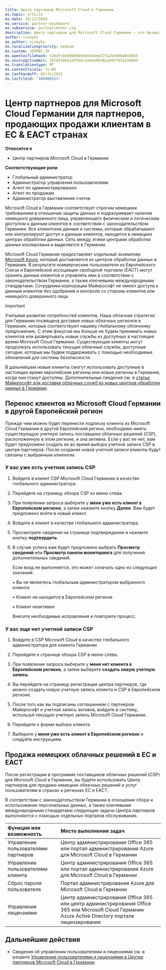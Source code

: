 ```yaml
---
title: Центр партнеров Microsoft Cloud в Германии
ms.topic: article
ms.date: 10/12/2020
ms.service: partner-dashboard
ms.subservice: partnercenter-csp
description: Центр партнеров для Microsoft Cloud Германии — это бизнес-портал для партнеров, желающих предложить облачные решения Майкрософт клиентам в странах ЕС и ЕАСТ.
author: vinayks
ms.author: vinayks
ms.localizationpriority: medium
ms.custom: SEOMAY.20
ms.openlocfilehash: f36d7c0e99600d9de63d4e6377a2b3688a043885
ms.sourcegitcommit: 10765386b2df0d4c2e8da9b302a692f452e1090d
ms.translationtype: MT
ms.contentlocale: ru-RU
ms.lasthandoff: 03/31/2021
ms.locfileid: "106086521"
---
```

# <a name="partner-center-for-microsoft-cloud-germany-for-partners-selling-to-customers-in-eu--efta-countries"></a>Центр партнеров для Microsoft Cloud Германии для партнеров, продающих продажи клиентам в ЕС & ЕАСТ странах

**Относится к**

- Центр партнеров Microsoft Cloud в Германии

**Соответствующие роли**

- Глобальный администратор
- Администратор управления пользователями
- Агент по администрированию
- Агент по продажам
- Администратор выставления счетов

Microsoft Cloud в Германии соответствует строгим немецким требованиям в отношении защиты данных и подразумевает наличие немецкого доверенного лица, управляющего физическим и логическим доступом к данным клиентов в соответствии с законодательством Германии. Все клиентские данные и системы, которые обрабатывают или контролируют доступ к данным клиентов, находятся в немецких центрах обработки данных. Сеть между этими центрами обработки данных изолирована и выделяется в Германии.

Microsoft Cloud Германии предоставляет отдельный экземпляр [Microsoft Azure](https://go.microsoft.com/fwlink/?linkid=847992), который доставляется из центров обработки данных в Германии. В результате коммерческие пользователи из Европейского Союза и Европейской ассоциации свободной торговли (ЕАСТ) могут хранить данные клиентов и управлять ими в соответствии с законодательством Германии, а также ключевыми международными стандартами. Сотрудники корпорации Майкрософт не имеют доступа к данным клиентов без одобрения и контроля со стороны клиентов или немецкого доверенного лица.

> [!IMPORTANT]
> Учитывая развитие потребностей клиентов, Наша облачная стратегия для Германии посвящена доставке новых облачных регионов в Германии, которые соответствуют нашему глобальному облачному предложению. С этим фокусом мы больше не будем принимать новых клиентов или развертывать новые службы из доступных в настоящее время Microsoft Cloud Германии. Существующие клиенты могут продолжать использовать текущие облачные службы, доступные сегодня, которые мы будем поддерживать с помощью необходимых обновлений для системы безопасности.
>
> В дальнейшем новые клиенты смогут использовать доступные в настоящее время европейские регионы или новые регионы в Германии, когда они станут доступны. Дополнительные сведения см. в [статье Майкрософт для доставки облачных служб из новых центров обработки данных в Германии](https://news.microsoft.com/europe/2018/08/31/microsoft-to-deliver-cloud-services-from-new-datacentres-in-germany-in-2019-to-meet-evolving-customer-needs/). 

## <a name="migrate-customers-from-microsoft-cloud-germany-to-another-european-region"></a>Перенос клиентов из Microsoft Cloud Германии в другой Европейский регион

Прежде чем можно будет перенести подписку клиента из Microsoft Cloud Германии в другой Европейский регион, необходимо иметь существующую учетную запись поставщика облачных решений (CSP), расположенную в этом регионе, и она активна. Если у вас ее нет, вам будет предложено создать ее во время выбора учетной записи CSP в центре партнеров. После создания новой учетной записи клиенты будут связаны с выбранным клиентом.

### <a name="you-already-have-a-csp-account"></a>У вас уже есть учетная запись CSP

1. Войдите в клиент CSP Microsoft Cloud Германии в качестве глобального администратора.

1. Перейдите на страницу обзора CSP из меню слева.
 
1. При появлении запроса выберите у **меня уже есть клиент в Европейском регионе**, а затем нажмите кнопку **Далее**. Вам будет предложено войти в новый клиент. 

1. Войдите в клиент в качестве глобального администратора.
 
1. Просмотрите сведения на странице подтверждения и нажмите кнопку **подтвердить**.
 
6.  В случае успеха вам будет предложено выбрать **Просмотр сведений** или **Просмотр панели мониторинга** для получения дополнительных сведений. 

    Если вход не выполняется, это может означать одно из следующих значений:
    
    • Вы не являетесь глобальным администратором выбранного клиента
    
    • Клиент не находится в Европейском регионе
    
    • Клиент неактивен

    Внесите необходимые исправления и повторите процесс. 

### <a name="you-dont-already-have-a-csp-account"></a>У вас еще нет учетной записи CSP

1. Войдите в CSP Microsoft Cloud в качестве глобального администратора для клиента Германии.

1. Перейдите к странице обзора CSP в меню слева.
 
1. При появлении запроса выберите у **меня нет клиента в Европейском регионе**, а затем выберите **создать новую учетную запись**. 
 
1. Вы перейдете на страницу регистрации центра партнеров, где можно создать новую учетную запись клиента и CSP в Европейском регионе.
  
5. После того как вы подписаны соглашением с партнером Майкрософт и учетная запись активна, войдите в систему, используя текущую учетную запись Microsoft Cloud Германии.

6. Перейдите к форме выбора клиента.

7. Выберите у **меня уже есть клиент в Европейском регионе** и следуйте инструкциям.


## <a name="selling-german-cloud-solutions-in-eu-and-efta"></a>Продажа немецких облачных решений в ЕС и ЕАСТ

После регистрации в программе поставщиков облачных решений (CSP) для Microsoft Cloud в Германии, вы будете использовать Центр партнеров для продажи немецких облачных решений и услуг пользователям в странах и регионах ЕС и ЕАСТ.

В соответствии с законодательством Германии в отношении сбора и использования персональных данных, а также ключевыми международными стандартами следующие задачи Центра партнеров выполняются с помощью отдельных порталов обслуживания.

Функция или возможность | Место выполнения задач
:--- | :---
Управление пользователями партнеров | Центр администрирования Office 365 или портал администрирования Azure для Microsoft Cloud в Германии
Управление пользователями клиента | Центр администрирования Office 365 или портал администрирования Azure для Microsoft Cloud в Германии
Сброс пароля пользователя | Портал администрирования Azure для Microsoft Cloud в Германии
Управление лицензиями | Центр администрирования Office 365 или центр администрирования Office 365 или Microsoft Cloud Германии Azure Active Directory портале лицензирования

## <a name="next-steps"></a>Дальнейшие действия

- Сведения об управлении пользователями и лицензиями см. в разделе [Управление пользователями и лицензиями в Центре партнеров Microsoft Cloud в Германии](user-management-in-partner-center-for-microsoft-cloud-germany.md).

